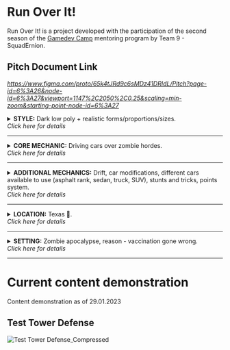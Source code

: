 # Run Over It!
 Run Over It! is a project developed with the participation of the second season of the <a href="https://gamedev.camp/" target="_blank">Gamedev Camp</a> mentoring program by Team 9 - SquadErnion.

## Pitch Document Link
 <i>https://www.figma.com/proto/65k4tJRd9c6sMDz41DRIdL/Pitch?page-id=6%3A26&node-id=6%3A27&viewport=1147%2C2050%2C0.25&scaling=min-zoom&starting-point-node-id=6%3A27</i>

<details>
  <summary><strong>STYLE:</strong> Dark low poly + realistic forms/proportions/sizes.<br><i>Click here for details</i></summary>
  
  <ul>
<li>...</li>
</ul>
</details>
 
---

<details>
  <summary><strong>CORE MECHANIC:</strong> Driving cars over zombie hordes.<br><i>Click here for details</i></summary>
  
  <ul>
<li>...</li>
</ul>
</details>
 
---

<details>
  <summary><strong>ADDITIONAL MECHANICS:</strong> Drift,  car modifications, different cars available to use (asphalt rank, sedan, truck, SUV), stunts and tricks, points system.<br><i>Click here for details</i></summary>
  
  <ul>
<li>...</li>
</ul>
</details>
 
---

<details>
  <summary><strong>LOCATION:</strong> Texas 🤠.<br><i>Click here for details</i></summary>
  
  <ul>
<li>...</li>
</ul>
</details>
 
---

<details>
  <summary><strong>SETTING:</strong> Zombie apocalypse, reason - vaccination gone wrong.<br><i>Click here for details</i></summary>
  
  <ul>
<li>...</li>
</ul>
</details>
 
---

# Current content demonstration
  Content demonstration as of 29.01.2023


## Test Tower Defense
![Test Tower Defense_Compressed](https://user-images.githubusercontent.com/44481585/215354940-1c0e70c5-f689-4a55-b458-2afbe6f3f843.gif)

